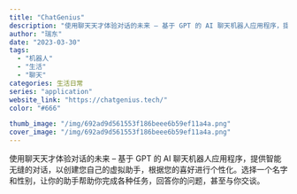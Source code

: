 ```yaml
---
title: "ChatGenius"
description: "使用聊天天才体验对话的未来 – 基于 GPT 的 AI 聊天机器人应用程序，提供智能无缝的对话，以创建您自己的虚拟助手，"
author: "瑞东"
date: "2023-03-30"
tags:
  - "机器人"
  - "生活"
  - "聊天"
categories: 生活日常
series: "application"
website_link: "https://chatgenius.tech/"
color: "#666"

thumb_image: "/img/692ad9d561553f186beee6b59ef11a4a.png"
cover_image: "/img/692ad9d561553f186beee6b59ef11a4a.png"
---
```


使用聊天天才体验对话的未来 – 基于 GPT 的 AI 聊天机器人应用程序，提供智能无缝的对话，以创建您自己的虚拟助手，根据您的喜好进行个性化。选择一个名字和性别，让你的助手帮助你完成各种任务，回答你的问题，甚至与你交谈。 